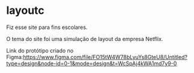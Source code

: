 # layoutc

Fiz esse site para fins escolares.

O tema do site foi uma simulação de layout da empresa Netflix.

Link do protótipo criado no Figma:https://www.figma.com/file/FO15tW4W78bLyuYs8GteU8/Untitled?type=design&node-id=0-1&mode=design&t=WcSpAj4kWA1md7y9-0
